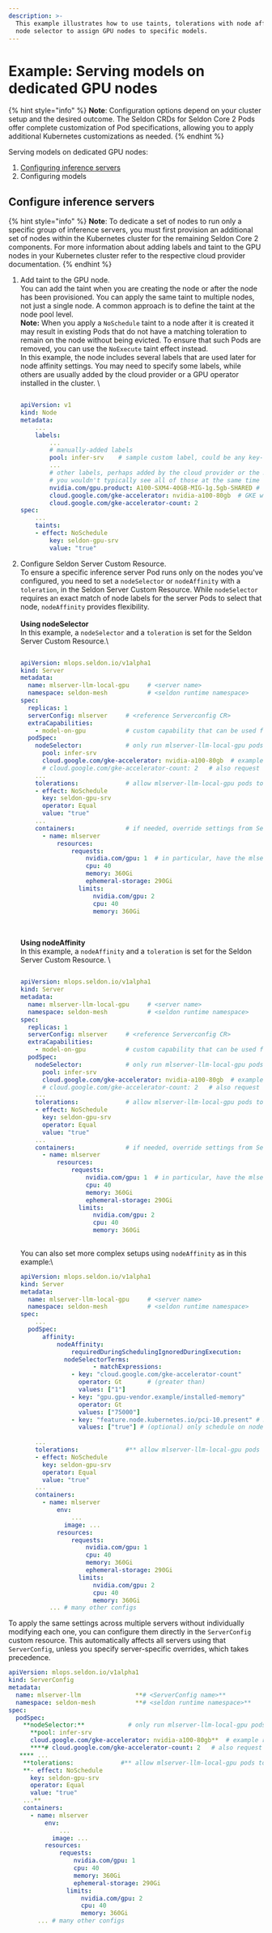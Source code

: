 ```yaml
---
description: >-
  This example illustrates how to use taints, tolerations with node affinity or
  node selector to assign GPU nodes to specific models.
---
```


# Example: Serving models on dedicated GPU nodes

{% hint style="info" %}
**Note**: Configuration options depend on your cluster setup and the desired outcome. The Seldon CRDs for Seldon Core 2 Pods offer complete customization of Pod specifications, allowing you to apply additional Kubernetes customizations as needed.
{% endhint %}

Serving models on dedicated GPU nodes:

1. [Configuring inference servers ](example-serving-models-on-dedicated-gpu-nodes.md#configure-inference-servers)
2. Configuring models&#x20;

## Configure inference servers

{% hint style="info" %}
**Note**: To dedicate a set of nodes to run only a specific group of inference servers, you must first provision an additional set of nodes within the Kubernetes cluster for the remaining Seldon Core 2 components. For more information about adding labels and taint to the GPU nodes in your Kubernetes cluster refer to the respective cloud provider documentation.
{% endhint %}

1.  Add taint to the GPU node.\
    You can add the taint when you are creating the node or after the node has been provisioned. You can apply the same taint to multiple nodes, not just a single node. A common approach is to define the taint at the node pool level. \
    **Note:**  When you apply a `NoSchedule` taint to a node after it is created it may result in existing Pods that do not have a matching toleration to remain on the node without being evicted. To ensure that such Pods are removed, you can use the `NoExecute` taint effect instead. \
    In this example, the node includes several labels that are used later for node affinity settings. You may need to specify some labels, while others are usually added by the cloud provider or a GPU operator installed in the cluster. \


    ```yaml

    apiVersion: v1
    kind: Node
    metadata:
    	...
    	labels:
    		...
    		# manually-added labels
    		pool: infer-srv    # sample custom label, could be any key-value pair
    		...
    		# other labels, perhaps added by the cloud provider or the NVIDIA GPU operator
    		# you wouldn't typically see all of those at the same time
    		nvidia.com/gpu.product: A100-SXM4-40GB-MIG-1g.5gb-SHARED # sample label as added by gpu-feature-discovery when using the NVIDIA GPU Operator
    		cloud.google.com/gke-accelerator: nvidia-a100-80gb  # GKE without NVIDIA GPU operator
    		cloud.google.com/gke-accelerator-count: 2		
    spec:
    	...
    	taints:
    	- effect: NoSchedule
    		key: seldon-gpu-srv
    		value: "true"
    ```
2.  Configure Seldon Server Custom Resource. \
    To ensure a specific inference server Pod runs only on the nodes you've configured, you need to set a `nodeSelector` or `nodeAffinity` with a `toleration`, in the Seldon Server Custom Resource. While `nodeSelector` requires an exact match of node labels for the server Pods to select that node, `nodeAffinity` provides flexibility.\
    \
    **Using nodeSelector**\
    In this example, a `nodeSelector` and a `toleration` is set for the Seldon Server Custom Resource.\


    ```yaml

    apiVersion: mlops.seldon.io/v1alpha1
    kind: Server
    metadata:
      name: mlserver-llm-local-gpu     # <server name>
      namespace: seldon-mesh           # <seldon runtime namespace>
    spec:
      replicas: 1
      serverConfig: mlserver     # <reference Serverconfig CR>
      extraCapabilities:
        - model-on-gpu           # custom capability that can be used for matching Model to this server
      podSpec:
        nodeSelector:            # only run mlserver-llm-local-gpu pods on nodes that have all those labels  
          pool: infer-srv
          cloud.google.com/gke-accelerator: nvidia-a100-80gb  # example requesting specific GPU on GKE, not required
          # cloud.google.com/gke-accelerator-count: 2   # also request node with label denoting a specific GPU count
        ...
        tolerations:             # allow mlserver-llm-local-gpu pods to be scheduled on nodes with the matching taint
        - effect: NoSchedule
          key: seldon-gpu-srv
          operator: Equal
          value: "true"
        ...
        containers:              # if needed, override settings from Serverconfig, for this specific Server
    	  - name: mlserver
    		  resources:
    			  requests:
    				  nvidia.com/gpu: 1  # in particular, have the mlserver container request a GPU
    				  cpu: 40
    				  memory: 360Gi
    				  ephemeral-storage: 290Gi
    				limits:
    					nvidia.com/gpu: 2
    					cpu: 40
    					memory: 360Gi
    					
    ```

    \
    **Using nodeAffinity** \
    In this example, a `nodeAffinity` and a `toleration` is set for the Seldon Server Custom Resource. \


    ```yaml

    apiVersion: mlops.seldon.io/v1alpha1
    kind: Server
    metadata:
      name: mlserver-llm-local-gpu     # <server name>
      namespace: seldon-mesh           # <seldon runtime namespace>
    spec:
      replicas: 1
      serverConfig: mlserver     # <reference Serverconfig CR>
      extraCapabilities:
        - model-on-gpu           # custom capability that can be used for matching Model to this server
      podSpec:
        nodeSelector:            # only run mlserver-llm-local-gpu pods on nodes that have all those labels  
          pool: infer-srv
          cloud.google.com/gke-accelerator: nvidia-a100-80gb  # example requesting specific GPU on GKE, not required
          # cloud.google.com/gke-accelerator-count: 2   # also request node with label denoting a specific GPU count
        ...
        tolerations:             # allow mlserver-llm-local-gpu pods to be scheduled on nodes with the matching taint
        - effect: NoSchedule
          key: seldon-gpu-srv
          operator: Equal
          value: "true"
        ...
        containers:              # if needed, override settings from Serverconfig, for this specific Server
    	  - name: mlserver
    		  resources:
    			  requests:
    				  nvidia.com/gpu: 1  # in particular, have the mlserver container request a GPU
    				  cpu: 40
    				  memory: 360Gi
    				  ephemeral-storage: 290Gi
    				limits:
    					nvidia.com/gpu: 2
    					cpu: 40
    					memory: 360Gi
    					
    ```

    You can also set more complex setups using `nodeAffinity` as in this example:\


    ```yaml
    apiVersion: mlops.seldon.io/v1alpha1
    kind: Server
    metadata:
      name: mlserver-llm-local-gpu     # <server name>
      namespace: seldon-mesh           # <seldon runtime namespace>
    spec:
    	...
      podSpec:
    	  affinity:
    		  nodeAffinity:
    			  requiredDuringSchedulingIgnoredDuringExecution:
    	        nodeSelectorTerms:
    					- matchExpressions:
    	          - key: "cloud.google.com/gke-accelerator-count"
    	            operator: Gt       # (greater than)
    	            values: ["1"]
    	          - key: "gpu.gpu-vendor.example/installed-memory"
    	            operator: Gt
    	            values: ["75000"]
    	          - key: "feature.node.kubernetes.io/pci-10.present" # NFD Feature label
    	            values: ["true"] # (optional) only schedule on nodes with PCI device 10
        
        ...
        tolerations:             #** allow mlserver-llm-local-gpu pods to be scheduled on nodes with the matching taint
        - effect: NoSchedule
          key: seldon-gpu-srv
          operator: Equal
          value: "true"
        ...
        containers:
    	  - name: mlserver
    		  env:
    			  ...
    			image: ...
    		  resources:
    			  requests:
    				  nvidia.com/gpu: 1
    				  cpu: 40
    				  memory: 360Gi
    				  ephemeral-storage: 290Gi
    				limits:
    					nvidia.com/gpu: 2
    					cpu: 40
    					memory: 360Gi
    		... # many other configs
    ```

To apply the same settings across multiple servers without individually modifying each one, you can configure them directly in the `ServerConfig` custom resource. This automatically affects all servers using that `ServerConfig`, unless you specify server-specific overrides, which takes precedence.

```yaml
apiVersion: mlops.seldon.io/v1alpha1
kind: ServerConfig
metadata:
  name: mlserver-llm               **# <ServerConfig name>**
  namespace: seldon-mesh           **# <seldon runtime namespace>**
spec:
  podSpec:
    **nodeSelector:**            # only run mlserver-llm-local-gpu pods on nodes that have all those labels  
      **pool: infer-srv
      cloud.google.com/gke-accelerator: nvidia-a100-80gb**  # example requesting specific GPU on GKE, not required
      ****# cloud.google.com/gke-accelerator-count: 2   # also request node with label denoting a specific GPU count
   **** ...
    **tolerations:             #** allow mlserver-llm-local-gpu pods to be scheduled on nodes with the matching taint
    **- effect: NoSchedule
      key: seldon-gpu-srv
      operator: Equal
      value: "true"
    ...**
    containers:
	  - name: mlserver
		  env:
			  ...
			image: ...
		  resources:
			  requests:
				  nvidia.com/gpu: 1
				  cpu: 40
				  memory: 360Gi
				  ephemeral-storage: 290Gi
				limits:
					nvidia.com/gpu: 2
					cpu: 40
					memory: 360Gi
		... # many other configs
```

